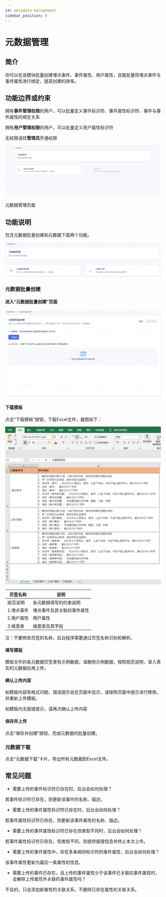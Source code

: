 ```yaml
---
id: metadata-management
sidebar_position: 9
---
```


# 元数据管理

## 简介[](#jian-jie)

你可以在该模块批量创建埋点事件、事件属性、用户属性，且能批量将埋点事件与事件属性进行绑定，提高创建的效率。


## 功能边界或约束[](#gong-neng-bian-jie-huo-yue-shu)

拥有**事件管理权限**的用户，可以批量定义事件标识符、事件属性标识符、事件与事件属性的绑定关系

拥有**用户管理权限**的用户，可以批量定义用户属性标识符

无权限请找**管理员**开通权限

![](/img/assets-M2qbZInaXgdm8kkNosp-MiyEGWYQmJ2OQOT-QK0-Miyn0OWL58fJLU2Qaz8image.png)

元数据管理页面


## 功能说明[](#gong-neng-shuo-ming)

包含元数据批量创建和元数据下载两个功能。

![picture 24](/img/77d1092a5c8253a21ac549d3e83a35b41953c5b9eefc653e12f2abe079f2528e_pic_1660140057919_2022-08-10.png)  


### 元数据批量创建

#### 进入“元数据批量创建”页面[](#jin-ru-yuan-shu-ju-pi-liang-chuang-jian-ye-mian)

![picture 22](/img/25a83adac359f12a087b3556064195376ae66ff35148ca33fb9d56bc94f8b80a_pic_1660138633979_2022-08-10.png)  


#### 下载模板

点击“下载模板”按钮，下载Excel文件，截图如下：

![picture 23](/img/5b4c63a5cc73512c406c235dc7d19daf24e69ca42cf261ca6c3787e72e7023ed_pic_1660138776524_2022-08-10.png)  

| 页签名称 | 说明 |
| --- | --- |
| 规范说明 | 各元数据填写的约束说明 |
| 1.埋点事件 | 埋点事件及其关联的事件属性 |
| 2.用户属性 | 用户属性 |
| 3.维度表 | 维度表及其字段 |

注：不要修改页签的名称，后台程序需要通过页签名称识别和解析。

#### 填写模板[](#tian-xie-mo-ban)

模板文件的各元数据页签里有示例数据，请删除示例数据，按照规范说明，录入真实的元数据后再上传。


#### 确认上传内容[](#que-ren-shang-chuan-nei-rong)

如模板内容有格式问题，错误提示会在页面中显示，请按照页面中提示进行修改，并重新上传模板。

如模板内无报错提示，请再次确认上传内容


#### 保存并上传[](#bao-cun-bing-shang-chuan)

点击“保存并创建”按钮，完成元数据的批量创建。


### 元数据下载

点击“元数据下载”卡片，导出所有元数据到Excel文件。



## 常见问题[](#chang-jian-wen-ti)

* 需要上传的事件标识符已存在时，后台会如何处理？

若事件标识符已存在，则更新该事件的名称、描述。

* 需要上传的事件属性标识符已存在时，后台会如何处理？

若事件属性标识符已存在，则更新该事件属性的名称、描述。

* 需要上传的事件属性标识符已存在但类型不同时，后台会如何处理？

若事件属性标识符已存在，但类型不同，则提供报错信息并终止本次上传。

* 需要上传的事件属性中，存在多条相同标识符的事件属性，后台会如何处理？

该事件属性更新为最后一条属性的信息。

* 需要上传的事件已存在，且上传的事件属性少于该事件已关联的事件属性时，会解除上传属性外关联的事件属性吗？

不会的，只会添加新属性的关联关系，不删除已存在属性的关联关系。
